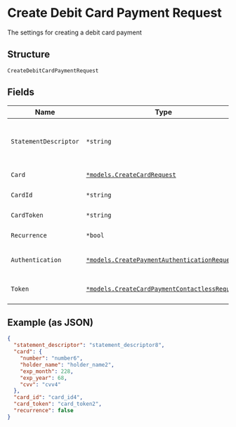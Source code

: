 
# Create Debit Card Payment Request

The settings for creating a debit card payment

## Structure

`CreateDebitCardPaymentRequest`

## Fields

| Name | Type | Tags | Description |
|  --- | --- | --- | --- |
| `StatementDescriptor` | `*string` | Optional | The text that will be shown on the debit card's statement |
| `Card` | [`*models.CreateCardRequest`](../../doc/models/create-card-request.md) | Optional | Debit card data |
| `CardId` | `*string` | Optional | The debit card id |
| `CardToken` | `*string` | Optional | The debit card token |
| `Recurrence` | `*bool` | Optional | Indicates a recurrence |
| `Authentication` | [`*models.CreatePaymentAuthenticationRequest`](../../doc/models/create-payment-authentication-request.md) | Optional | The payment authentication request |
| `Token` | [`*models.CreateCardPaymentContactlessRequest`](../../doc/models/create-card-payment-contactless-request.md) | Optional | The Debit card payment token request |

## Example (as JSON)

```json
{
  "statement_descriptor": "statement_descriptor8",
  "card": {
    "number": "number6",
    "holder_name": "holder_name2",
    "exp_month": 228,
    "exp_year": 68,
    "cvv": "cvv4"
  },
  "card_id": "card_id4",
  "card_token": "card_token2",
  "recurrence": false
}
```

